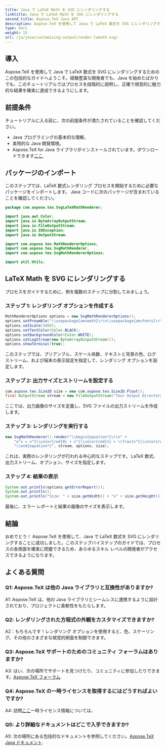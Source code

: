```yaml
---
title: Java で LaTeX Math を SVG にレンダリングする
linktitle: Java で LaTeX Math を SVG にレンダリングする
second_title: Aspose.TeX Java API
description: Aspose.TeX を使用して Java で LaTeX 数式を SVG にレンダリングする方法を学びます。正確で視覚的に魅力的な結果を得るには、ステップバイステップのガイドに従ってください。
type: docs
weight: 15
url: /ja/java/customizing-output/render-lamath-svg/
---
```

## 導入

Aspose.TeX を使用して Java で LaTeX 数式を SVG にレンダリングするためのこの包括的なガイドへようこそ。経験豊富な開発者でも、Java を始めたばかりでも、このチュートリアルではプロセスを段階的に説明し、正確で視覚的に魅力的な結果を確実に達成できるようにします。 

## 前提条件

チュートリアルに入る前に、次の前提条件が満たされていることを確認してください。

- Java プログラミングの基本的な理解。
- 実用的な Java 開発環境。
-  Aspose.TeX for Java ライブラリがインストールされています。ダウンロードできます[ここ](https://releases.aspose.com/tex/java/).

## パッケージのインポート

このステップでは、LaTeX 数式レンダリング プロセスを開始するために必要なパッケージをインポートします。 Java コードに次のパッケージが含まれていることを確認してください。

```java
package com.aspose.tex.SvgLaTeXMathRenderer;

import java.awt.Color;
import java.io.ByteArrayOutputStream;
import java.io.FileOutputStream;
import java.io.IOException;
import java.io.OutputStream;

import com.aspose.tex.MathRendererOptions;
import com.aspose.tex.SvgMathRenderer;
import com.aspose.tex.SvgMathRendererOptions;

import util.Utils;
```

## LaTeX Math を SVG にレンダリングする

プロセスをガイドするために、例を複数のステップに分割してみましょう。

### ステップ 1: レンダリング オプションを作成する

```java
MathRendererOptions options = new SvgMathRendererOptions();
options.setPreamble("\\usepackage{amsmath}\r\n\\usepackage{amsfonts}\r\n\\usepackage{amssymb}\r\n\\usepackage{color}");
options.setScale(3000);
options.setTextColor(Color.BLACK);
options.setBackgroundColor(Color.WHITE);
options.setLogStream(new ByteArrayOutputStream());
options.showTerminal(true);
```

このステップでは、プリアンブル、スケール係数、テキストと背景の色、ログ ストリーム、および端末の表示設定を指定して、レンダリング オプションを設定します。

### ステップ 2: 出力サイズとストリームを設定する

```java
com.aspose.tex.Size2D size = new com.aspose.tex.Size2D.Float();
final OutputStream stream = new FileOutputStream("Your Output Directory" + "math-formula.svg");
```

ここでは、出力画像のサイズを定義し、SVG ファイルの出力ストリームを作成します。

### ステップ 3: レンダリングを実行する

```java
new SvgMathRenderer().render("\\begin{equation*}\r\n" +
    "e^x = x^{\\color{red}0} + x^{\\color{red}1} + \\frac{x^{\\color{red}2}}{2} + \\frac{x^{\\color{red}3}}{6} + \\cdots = \\sum_{n\\geq 0} \\frac{x^{\\color{red}n}}{n!}\r\n" +
    "\\end{equation*}", stream, options, size);
```

これは、実際のレンダリングが行われる中心的なステップです。 LaTeX 数式、出力ストリーム、オプション、サイズを指定します。

### ステップ 4: 結果の表示

```java
System.out.println(options.getErrorReport());
System.out.println();
System.out.println("Size: " + size.getWidth() + "x" + size.getHeight());
```

最後に、エラー レポートと結果の画像のサイズを表示します。

## 結論

おめでとう！ Aspose.TeX を使用して、Java で LaTeX 数式を SVG にレンダリングすることに成功しました。このステップバイステップのガイドでは、プロセスの各側面を確実に把握できるため、あらゆるスキル レベルの開発者がアクセスできるようになります。

## よくある質問

### Q1: Aspose.TeX は他の Java ライブラリと互換性がありますか?

A1: Aspose.TeX は、他の Java ライブラリとシームレスに連携するように設計されており、プロジェクトに柔軟性をもたらします。

### Q2: レンダリングされた方程式の外観をカスタマイズできますか?

A2：もちろんです！レンダリング オプションを使用すると、色、スケーリング、その他のさまざまな視覚的側面を制御できます。

### Q3: Aspose.TeX サポートのためのコミュニティ フォーラムはありますか?

 A3: はい、次の場所でサポートを見つけたり、コミュニティに参加したりできます。[Aspose.TeX フォーラム](https://forum.aspose.com/c/tex/47).

### Q4: Aspose.TeX の一時ライセンスを取得するにはどうすればよいですか?

 A4: 訪問[ここ](https://purchase.aspose.com/temporary-license/)一時ライセンス情報については、

### Q5: より詳細なドキュメントはどこで入手できますか?

 A5: 次の場所にある包括的なドキュメントを参照してください。[Aspose.TeX Java ドキュメント](https://reference.aspose.com/tex/java/).
